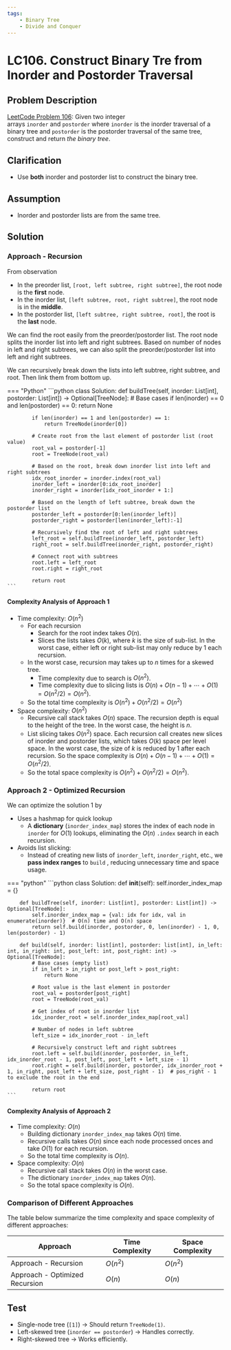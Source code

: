 ```yaml
---
tags:
    - Binary Tree
    - Divide and Conquer
---
```


# LC106. Construct Binary Tre from Inorder and Postorder Traversal

## Problem Description

[LeetCode Problem 106](https://leetcode.com/problems/construct-binary-tree-from-inorder-and-postorder-traversal/):
Given two integer arrays `inorder` and `postorder` where `inorder` is the inorder
traversal of a binary tree and `postorder` is the postorder traversal of the same tree,
construct and return _the binary tree_.

## Clarification

- Use **both** inorder and postorder list to construct the binary tree.

## Assumption

- Inorder and postorder lists are from the same tree.

## Solution

### Approach - Recursion

From observation

- In the preorder list, `[root, left subtree, right subtree]`, the root node is the **first**
node.
- In the inorder list, `[left subtree, root, right subtree]`, the root node is in the **middle**.
- In the postorder list, `[left subtree, right subtree, root]`, the root is the **last**
node.

We can find the root easily from the preorder/postorder list. The root node splits the
inorder list into left and right subtrees. Based on number of nodes in left and right
subtrees, we can also split the preorder/postorder list into left and right subtrees.

We can recursively break down the lists into left subtree, right subtree, and root. Then
link them from bottom up.

=== "Python"
    ```python
    class Solution:
        def buildTree(self, inorder: List[int], postorder: List[int]) -> Optional[TreeNode]:
            # Base cases
            if len(inorder) == 0 and len(postorder) == 0:
                return None

            if len(inorder) == 1 and len(postorder) == 1:
                return TreeNode(inorder[0])

            # Create root from the last element of postorder list (root value)
            root_val = postorder[-1]
            root = TreeNode(root_val)

            # Based on the root, break down inorder list into left and right subtrees
            idx_root_inorder = inorder.index(root_val)
            inorder_left = inorder[0:idx_root_inorder]
            inorder_right = inorder[idx_root_inorder + 1:]

            # Based on the length of left subtree, break down the postorder list
            postorder_left = postorder[0:len(inorder_left)]
            postorder_right = postorder[len(inorder_left):-1]

            # Recursively find the root of left and right subtrees
            left_root = self.buildTree(inorder_left, postorder_left)
            right_root = self.buildTree(inorder_right, postorder_right)

            # Connect root with subtrees
            root.left = left_root
            root.right = right_root

            return root
    ```

#### Complexity Analysis of Approach 1

- Time complexity: $O(n^2)$
    - For each recursion
        - Search for the root index takes $O(n)$.
        - Slices the lists takes $O(k)$, where $k$ is the size of sub-list. In the worst
        case, either left or right sub-list may only reduce by $1$ each recursion.
    - In the worst case, recursion may takes up to $n$ times for a skewed tree.
        - Time complexity due to search is $O(n^2)$.
        - Time complexity due to slicing lists is
        $O(n) + O(n-1) + \cdots + O(1) = O(n^2 / 2) = O(n^2)$.
    - So the total time complexity is $O(n^2) + O(n^2 / 2) = O(n^2)$
- Space complexity: $O(n^2)$
    - Recursive call stack takes $O(n)$ space. The recursion depth is equal to the
    height of the tree. In the worst case, the
    height is $n$.
    - List slicing takes $O(n^2)$ space. Each recursion call creates new slices of
    inorder and postorder lists, which takes $O(k)$ space per level space. In the worst
    case, the size of $k$ is reduced by 1 after each recursion. So the space complexity
    is $O(n) + O(n - 1) + \cdots + O(1) = O(n^2 / 2)$.
    - So the total space complexity is $O(n^2) + O(n^2 / 2) = O(n^2)$.

### Approach 2 - Optimized Recursion

We can optimize the solution 1 by

- Uses a hashmap for quick lookup
    - A **dictionary** (`inorder_index_map`) stores the index of each node in `inorder`
    for $O(1)$ lookups, eliminating the $O(n)$ `.index` search in each recursion.
- Avoids list slicking:
    - Instead of creating new lists of `inorder_left`, `inorder_right`, etc., we
    **pass index ranges** to `build` , reducing unnecessary time and space usage.

=== "python"
    ```python
    class Solution:
        def __init__(self):
            self.inorder_index_map = {}

        def buildTree(self, inorder: List[int], postorder: List[int]) -> Optional[TreeNode]:
            self.inorder_index_map = {val: idx for idx, val in enumerate(inorder)}  # O(n) time and O(n) space
            return self.build(inorder, postorder, 0, len(inorder) - 1, 0, len(postorder) - 1)

        def build(self, inorder: list[int], postorder: list[int], in_left: int, in_right: int, post_left: int, post_right: int) -> Optional[TreeNode]:
            # Base cases (empty list)
            if in_left > in_right or post_left > post_right:
                return None

            # Root value is the last element in postorder
            root_val = postorder[post_right]
            root = TreeNode(root_val)

            # Get index of root in inorder list
            idx_inorder_root = self.inorder_index_map[root_val]

            # Number of nodes in left subtree
            left_size = idx_inorder_root - in_left

            # Recursively construct left and right subtrees
            root.left = self.build(inorder, postorder, in_left, idx_inorder_root - 1, post_left, post_left + left_size - 1)
            root.right = self.build(inorder, postorder, idx_inorder_root + 1, in_right, post_left + left_size, post_right - 1)  # pos_right - 1 to exclude the root in the end

            return root
    ```

#### Complexity Analysis of Approach 2

- Time complexity: $O(n)$
    - Building dictionary `inorder_index_map` takes $O(n)$ time.
    - Recursive calls takes $O(n)$ since each node processed onces and take $O(1)$ for
    each recursion.
    - So the total time complexity is $O(n)$.
- Space complexity: $O(n)$
    - Recursive call stack takes $O(n)$ in the worst case.
    - The dictionary `inorder_index_map` takes $O(n)$.
    - So the total space complexity is $O(n)$.

### Comparison of Different Approaches

The table below summarize the time complexity and space complexity of different
approaches:

Approach   | Time Complexity | Space Complexity
-----------|-----------------|-----------------
Approach - Recursion | $O(n^2)$          | $O(n^2)$
Approach - Optimized Recursion | $O(n)$          | $O(n)$

## Test

- Single-node tree (`[1]`) → Should return `TreeNode(1)`.
- Left-skewed tree (`inorder == postorder`) → Handles correctly.
- Right-skewed tree → Works efficiently.
